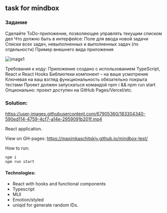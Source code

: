 

## task for mindbox

### Задание

Сделайте ToDo-приложение, позволяющее управлять текущим списком дел
Что должно быть в интерфейсе:
Поле для ввода новой задачи
Списки всех задач, невыполненных и выполненных задач (по отдельности)
Пример внешнего вида приложения

![image1](https://user-images.githubusercontent.com/67905360/183303261-baee3272-ca6d-48bf-9541-3e10cd7eea72.png)

Требования к коду:
Приложение создано с использованием TypeScript, React и React Hooks
Библиотеки компонент – на ваше усмотрение
Ключевая на ваш взгляд функциональность обязательно покрыта тестами
Проект должен запускаться командой npm i && npm run start
Опционально: проект доступен на GitHub Pages/Vercel/etc.


### Solution:

https://user-images.githubusercontent.com/67905360/183304340-590ed114-4759-4cf7-a14e-2959091b201f.mp4

React application.

View on GH-pages: https://maximkaschitskiy.github.io/mindbox-test/

How to run:

```
npm i
npm run start
```

#### Technologies:
 - React with hooks and functional components
 - Typescript
 - MUI
 - Emotion/styled
 - uniqid for generate random IDs.
